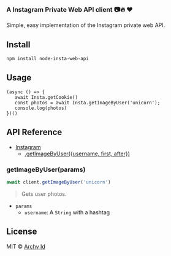
### A Instagram Private Web API client 📷🔥 ❤️

Simple, easy implementation of the Instagram private web API.

## Install

```bash
npm install node-insta-web-api
```

## Usage

```
(async () => {
   await Insta.getCookie()
   const photos = await Insta.getImageByUser('unicorn');
   console.log(photos)
})()
```

## API Reference

* [Instagram](#instagramcredentials-opts)
  * [.getImageByUser({username, first, after})](#getImageByUser)

### getImageByUser(params)
  ```js
  await client.getImageByUser('unicorn')
  ```
  > Gets user photos.
  - `params`
    - `username`: A `String` with a hashtag


## License

MIT © [Archv Id](https://archv.id/)